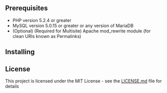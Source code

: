 

## Prerequisites
- PHP version 5.2.4 or greater
- MySQL version 5.0.15 or greater or any version of MariaDB
- (Optional) (Required for Multisite) Apache mod_rewrite module (for clean URIs known as Permalinks)


## Installing


## License
This project is licensed under the MIT License - see the [LICENSE.md](https://opensource.org/licenses/MIT) file for details
